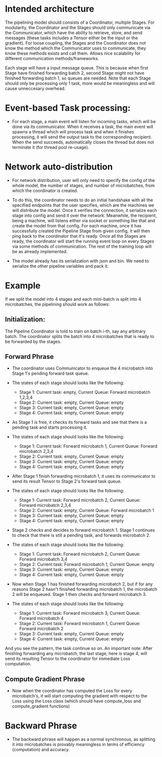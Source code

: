 # Intended architecture
The pipelining model should consists of a Coordinator, multiple Stages. For modularity, the Coordinator and the Stages should only communicate via the Communicator, which have the ability to retrieve, store, and send messages (these tasks includes a Tensor either be the input or the gradient). For loose coupling, the Stages and the Coordinator does not know the method which the Communicator uses to communicate, they know these methods exists and call them. Allows nice scalability for different communication methods/frameworks. 

Each stage will have a input message queue. This is because when first Stage have finished forwarding batch 2, second Stage might not have finished forwarding batch 1, so queues are needed. Note that each Stage should only be processing only 1 task, more would be meaningless and will cause unneccesary overhead.

# Event-based Task processing:
- For each stage, a main event will listen for incoming tasks, which will be done via its communicator. When it receives a task, the main event will spawns a thread which will process task and when it finishes processing, it will send the output task to the corresponding recipient. When the send succeeds, automatically closes the thread but does not terminate it (for thread pool re-usage).


# Network auto-distribution
- For network distribution, user will only need to specify the config of the whole model, the number of stages, and number of microbatches, from which the coordinator is created. 
- To do this, the coordinator needs to do an initial handshake with all the specified endpoints that the user specifies, which are the machines we will distribute the model. Once it verifies the connection, it serialize each stage into config and send it over the network. Meanwhile, the recipient, being a machine, will listens either via socket or something like that and create the model from that config. For each machine, once it has successfully created the Pipeline Stage from given config, it will then ping back to the coordinator that it's ready. Once all the Stages are ready, the coordinator will start the running event loop on every Stages via some methods of communication. The rest of the training loop will be as already implemented. 

- The model already has its serialization with json and bin. We need to serialize the other pipeline variables and pack it. 

# Example
If we split the model into 4 stages and each mini-batch is split into 4 microbatches, the pipelining should work as follows:

## Initialization:
The Pipeline Coordinator is told to train on batch i-th, say any arbitrary batch. The coordinator splits the batch into 4 microbatches that is ready to be forwarded by the stages.

## Forward Phrase
- The coordinator uses Communicator to enqueue the 4 microbatch into Stage 1's pending forward task queue. 
- The states of each stage should looks like the following:
    + Stage 1: Current task: empty, Current Queue: Forward microbatch 1,2,3,4
    + Stage 2: Current task: empty, Current Queue: empty 
    + Stage 3: Current task: empty, Current Queue: empty
    + Stage 4: Current task: empty, Current Queue: empty

- As Stage 1 is free, it checks its forward tasks and see that there is a pending task and starts processing it.
- The states of each stage should looks like the following:
    + Stage 1: Current task: Forward microbatch 1, Current Queue: Forward microbatch 2,3,4
    + Stage 2: Current task: empty, Current Queue: empty 
    + Stage 3: Current task: empty, Current Queue: empty
    + Stage 4: Current task: empty, Current Queue: empty

- After Stage 1 finish forwarding microbatch 1, it uses its communicator to send its result Tensor to Stage 2's forward task queue.
- The states of each stage should looks like the following:
    + Stage 1: Current task: Forward microbatch 2, Current Queue: Forward microbatch 2,3,4
    + Stage 2: Current task: empty, Current Queue: Forward microbatch 1
    + Stage 3: Current task: empty, Current Queue: empty
    + Stage 4: Current task: empty, Current Queue: empty

- Stage 2 checks and decides to forward microbatch 1. Stage 1 continues to check that there is still a pending task, and forwards microbatch 2.
- The states of each stage should looks like the following:
    + Stage 1: Current task: Forward microbatch 2, Current Queue: Forward microbatch 3,4
    + Stage 2: Current task: Forward microbatch 1, Current Queue: empty
    + Stage 3: Current task: empty, Current Queue: empty
    + Stage 4: Current task: empty, Current Queue: empty

- Now when Stage 1 has finished forwarding microbatch 2, but if for any reasons Stage 2 hasn't finished forwarding microbatch 1, the microbatch 2 will be enqueued. Stage 1 then checks and forward microbatch 3.
- The states of each stage should looks like the following:
    + Stage 1: Current task: Forward microbatch 3, Current Queue: Forward microbatch 4
    + Stage 2: Current task: Forward microbatch 1, Current Queue: Forward microbatch 2
    + Stage 3: Current task: empty, Current Queue: empty
    + Stage 4: Current task: empty, Current Queue: empty


And you see the pattern, the task continue so on. An important note: After finishing forwarding any microbatch, the last stage, here is stage 4, will send its resulting Tensor to the coordinator for immediate Loss computation.

## Compute Gradient Phrase
- Now when the coordinator has computed the Loss for every microbatch's, it will start computing the gradient with respect to the Loss using the Loss class (which should have compute_loss and compute_gradient functions)

# Backward Phrase
- The backward phrase will happen as a normal synchronous, as splitting it into microbatches is provably meaningless in terms of efficiency (computation) and accuracy.
